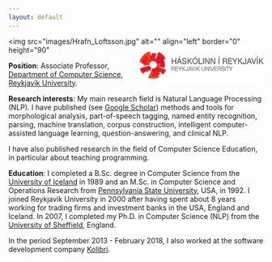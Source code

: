 ```yaml
---
layout: default
---
```

<img src="images/Hrafn_Loftsson.jpg" alt="" align="left" border="0" height="90"
<a href="http://en.ru.is/" target="_blank"><img src="images/RU_logo.png" align="right" alt="Reykjavik University" border="0"></a>

		
<b>Position</b>: Associate Professor, <a href="http://en.ru.is/CS/" target="_blank">Department of Computer Science</a>, <a href="http://en.ru.is/" target="_blank">Reykjavik University</a>.
<p>
<b>Research interests</b>: My main research field is Natural Language Processing (NLP). I have published (see <a href="https://scholar.google.is/citations?user=QwLbmpUAAAAJ&hl=en" target="_blank">Google Scholar</a>) methods and tools for morphological
analysis, part-of-speech tagging, named entity recognition, parsing, machine translation, corpus construction,
intelligent computer-assisted language learning, question-answering, and clinical NLP.
<p>
I have also published research in the field of Computer Science Education, in particular about teaching programming.
<p>

<b>Education</b>: I completed a B.Sc. degree in Computer Science from the <a href="http://english.hi.is/" target="_blank">University of Iceland</a> in 1989 and an M.Sc. in Computer Science and Operations Research from <a href="http://www.psu.edu/" target="_blank">Pennsylvania State University</a>, USA, in 1992.
I joined Reykjavik University in 2000 after having spent about 8 years working for trading firms and investment banks in the USA, England and Iceland.
In 2007, I completed my Ph.D. in Computer Science (NLP) from the <a href="http://nlp.shef.ac.uk/" target="_blank">University of Sheffield</a>, England.

<p>
In the period September 2013 - February 2018, I also worked at the software development company <a href="http://www.kolibri.is" target="_blank">Kolibri</a>.
